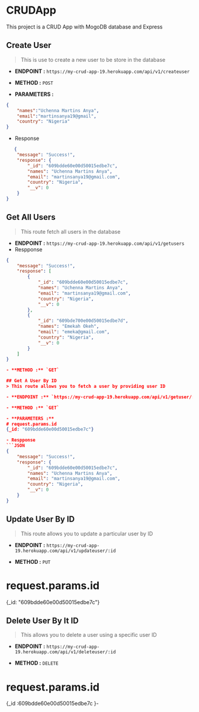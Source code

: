 # CRUDApp
This project is a CRUD App with MogoDB database and Express


## Create User

> This is use to create a new user to be store in the database
- **ENDPOINT :**   `https://my-crud-app-19.herokuapp.com/api/v1/createuser`

- **METHOD :** `POST`

- **PARAMETERS :**
```JSON
{
    "names":"Uchenna Martins Anya",
    "email":"martinsanya19@gmail",
    "country": "Nigeria"  
}

```
- Response

```JSON
   {
    "message": "Success!",
    "response": {
        "_id": "609bdde60e00d50015edbe7c",
        "names": "Uchenna Martins Anya",
        "email": "martinsanya19@gmail.com",
        "country": "Nigeria",
        "__v": 0
    }
}
```

## Get All Users
> This route fetch all users in the database

- **ENDPOINT :**  `https://my-crud-app-19.herokuapp.com/api/v1/getusers`
- Respponse
```JSON
{
    "message": "Success!",
    "response": [
        {
            "_id": "609bdde60e00d50015edbe7c",
            "names": "Uchenna Martins Anya",
            "email": "martinsanya19@gmail.com",
            "country": "Nigeria",
            "__v": 0
        },
        {
            "_id": "609bde700e00d50015edbe7d",
            "names": "Emekah Okeh",
            "email": "emeka@gmail.com",
            "country": "Nigeria",
            "__v": 0
        }
    ]
}

- **METHOD :** `GET`

## Get A User By ID
> This route allows you to fetch a user by providing user ID

- **ENDPOINT :** `https://my-crud-app-19.herokuapp.com/api/v1/getuser/:id`

- **METHOD :** `GET`

- **PARAMETERS :**
# request.params.id
{_id: "609bdde60e00d50015edbe7c"}

- Respponse
```JSON
{
    "message": "Success!",
    "response": {
        "_id": "609bdde60e00d50015edbe7c",
        "names": "Uchenna Martins Anya",
        "email": "martinsanya19@gmail.com",
        "country": "Nigeria",
        "__v": 0
    }
}

```
## Update User By ID
> This route allows you to update a particular user by ID

- **ENDPOINT :** `https://my-crud-app-19.herokuapp.com/api/v1/updateuser/:id`

- **METHOD :** `PUT`
# request.params.id
{_id: "609bdde60e00d50015edbe7c"}


## Delete User By It ID
> This allows you to delete a user using a specific user ID 
- **ENDPOINT :** `https://my-crud-app-19.herokuapp.com/api/v1/deleteuser/:id`

- **METHOD :** `DELETE`
# request.params.id
{_id :609bdde60e00d50015edbe7c }-